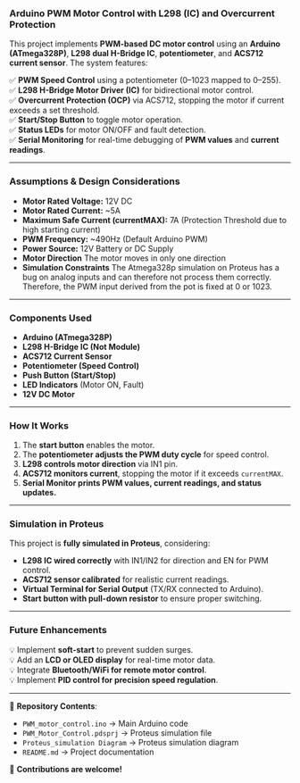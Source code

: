 ### **Arduino PWM Motor Control with L298 (IC) and Overcurrent Protection**  

This project implements **PWM-based DC motor control** using an **Arduino (ATmega328P)**, **L298 dual H-Bridge IC**, **potentiometer**, and **ACS712 current sensor**. The system features:  

✅ **PWM Speed Control** using a potentiometer (0–1023 mapped to 0–255).  
✅ **L298 H-Bridge Motor Driver (IC)** for bidirectional motor control.  
✅ **Overcurrent Protection (OCP)** via ACS712, stopping the motor if current exceeds a set threshold.  
✅ **Start/Stop Button** to toggle motor operation.  
✅ **Status LEDs** for motor ON/OFF and fault detection.  
✅ **Serial Monitoring** for real-time debugging of **PWM values** and **current readings**.  

---

### **Assumptions & Design Considerations**  
- **Motor Rated Voltage:** 12V DC  
- **Motor Rated Current:** ~5A  
- **Maximum Safe Current (currentMAX):** 7A (Protection Threshold due to high starting current)  
- **PWM Frequency:** ~490Hz (Default Arduino PWM)  
- **Power Source:** 12V Battery or DC Supply
-  **Motor Direction** The motor moves in only one direction
- **Simulation Constraints** The Atmega328p simulation on Proteus has a bug on analog inputs and can therefore not process them correctly. Therefore, the PWM input derived from the pot is fixed at 0 or 1023.

---

### **Components Used**  
- **Arduino (ATmega328P)**  
- **L298 H-Bridge IC (Not Module)**  
- **ACS712 Current Sensor**  
- **Potentiometer (Speed Control)**  
- **Push Button (Start/Stop)**  
- **LED Indicators** (Motor ON, Fault)  
- **12V DC Motor**  

---

### **How It Works**  
1. The **start button** enables the motor.  
2. The **potentiometer adjusts the PWM duty cycle** for speed control.  
3. **L298 controls motor direction** via IN1 pin. 
4. **ACS712 monitors current**, stopping the motor if it exceeds `currentMAX`.  
5. **Serial Monitor prints PWM values, current readings, and status updates.**  

---

### **Simulation in Proteus**  
This project is **fully simulated in Proteus**, considering:  
- **L298 IC wired correctly** with IN1/IN2 for direction and EN for PWM control.  
- **ACS712 sensor calibrated** for realistic current readings.  
- **Virtual Terminal for Serial Output** (TX/RX connected to Arduino).  
- **Start button with pull-down resistor** to ensure proper switching.  

---

### **Future Enhancements**  
💡 Implement **soft-start** to prevent sudden surges.  
💡 Add an **LCD or OLED display** for real-time motor data.  
💡 Integrate **Bluetooth/WiFi for remote motor control**.  
💡 Implement **PID control for precision speed regulation**.  

---

📂 **Repository Contents**:  
- `PWM_motor_control.ino` → Main Arduino code  
- `PWM_Motor_Control.pdsprj` → Proteus simulation file
- `Proteus_simulation Diagram` → Proteus simulation diagram 
- `README.md` → Project documentation  

🚀 **Contributions are welcome!**
